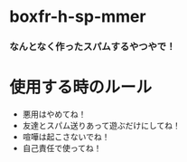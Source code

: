 # boxfr-h-sp-mmer
### なんとなく作ったスパムするやつやで！
# 使用する時のルール
- 悪用はやめてね！
- 友達とスパム送りあって遊ぶだけにしてね！
- 喧嘩は起こさないでね！
- 自己責任で使ってね！
